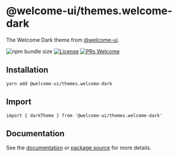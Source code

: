 # @welcome-ui/themes.welcome-dark

The Welcome Dark theme from [@welcome-ui](https://welcome-ui.com).

![npm bundle size](https://img.shields.io/bundlephobia/minzip/@welcome-ui/themes.welcome-dark) [![License](https://img.shields.io/npm/l/welcome-ui.svg)](https://github.com/WTTJ/welcome-ui/blob/main/LICENSE) [![PRs Welcome](https://img.shields.io/badge/PRs-welcome-mediumspringgreen.svg)](ttps://github.com/WTTJ/welcome-ui/blob/main/CONTRIBUTING.mdx)

## Installation

    yarn add @welcome-ui/themes.welcome-dark

## Import

    import { darkTheme } from '@welcome-ui/themes.welcome-dark'

## Documentation

See the [documentation](https://welcome-ui.com) or [package source](https://github.com/WTTJ/welcome-ui/tree/main/packages/Themes/WelcomeDark) for more details.

